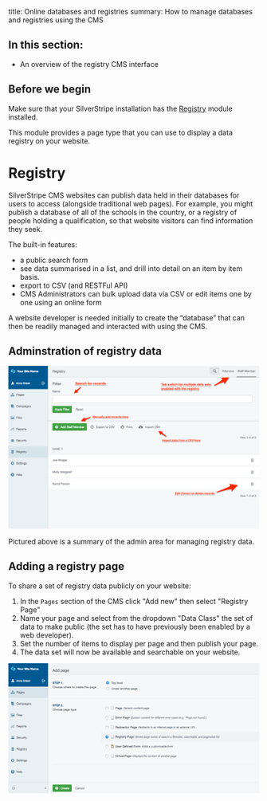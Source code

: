 title: Online databases and registries
summary: How to manage databases and registries using the CMS

## In this section:

* An overview of the registry CMS interface

## Before we begin
Make sure that your SilverStripe installation has the [Registry](http://addons.silverstripe.org/add-ons/silverstripe/registry) module installed.

This module provides a page type that you can use to display a data registry on your website.

# Registry

SilverStripe CMS websites can publish data held in their databases for users to access (alongside traditional web pages). For example, you might publish a database of all of the schools in the country, or a registry of people holding a qualification, so that website visitors can find information they seek.

The built-in features:

* a public search form
* see data summarised in a list, and drill into detail on an item by item basis.
* export to CSV (and RESTFul API)
* CMS Administrators can bulk upload data via CSV or edit items one by one using an online form

A website developer is needed initially to create the “database” that can then be readily managed and interacted with using the CMS.

## Adminstration of registry data
![Registry admin](_images/registry-admin.png)

Pictured above is a summary of the admin area for managing registry data.

## Adding a registry page

To share a set of registry data publicly on your website:

1. In the `Pages` section of the CMS click "Add new" then select "Registry Page"
2. Name your page and select from the dropdown "Data Class" the set of data to make public (the set has to have previously been enabled by a web developer).
3. Set the number of items to display per page and then publish your page.
4. The data set will now be available and searchable on your website.

![Registry page](_images/registry-page.png)
